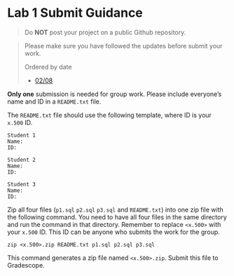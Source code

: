 # Lab 1 Submit Guidance

> <i class="trigger fa fa-exclamation-triangle fa-lg"></i>
> Do **NOT** post your project on a public Github repository.

>Please make sure you have followed the updates before submit your work. 
> 
>Ordered by date
>- [02/08](./lab1-1.md#important-update-0208)

**Only one** submission is needed for group work. Please include everyone’s name and ID in a `README.txt` file.

The `README.txt` file should use the following template, where ID is your `x.500` ID.

```
Student 1
Name:
ID: 

Student 2
Name:
ID: 

Student 3
Name:
ID: 
```

Zip all four files (`p1.sql` `p2.sql` `p3.sql` and `README.txt`) into one zip file with the following command. You need to have all four files in the same directory and run the command in that directory. Remember to replace `<x.500>` with your `x.500` ID. This ID can be anyone who submits the work for the group. 

<pre><code>zip &#60;x.500&#62;.zip README.txt p1.sql p2.sql p3.sql</code></pre>

This command generates a zip file named `<x.500>.zip`. Submit this file to Gradescope. 